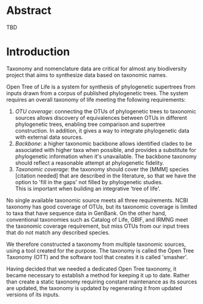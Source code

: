 # Abstract

TBD

# Introduction

Taxonomy and nomenclature data are critical for almost any
biodiversity project that aims to synthesize data based on taxonomic
names.

Open Tree of Life is a system for synthesis of phylogenetic supertrees from
inputs drawn from a corpus of published phylogenetic trees. The system
requires an overall taxonomy of life meeting the following requirements:

 1. *OTU coverage*: connecting the OTUs of phylogenetic
    trees to taxonomic sources allows discovery of equivalences
    between OTUs in different phylogenetic trees, enabling 
    tree comparison and
    supertree construction.
    In addition, it gives a way to integrate phylogenetic data with 
    external data sources.
 1. *Backbone*: a higher taxonomic backbone allows identified clades
    to be associated with higher taxa when possible, and provides a
    substitute for phylogenetic information when it's unavailable.
    The backbone taxonomy should reflect a reasonable attempt at phylogenetic
    fidelity.
 1. *Taxonomic coverage*: the taxonomy should cover the [MMM] species
    [citation needed] that are described in the literature, so that we
    have the option to 'fill in the gaps' not filled by phylogenetic studies.  
    This is important when building an integrative 'tree of life'.

No single available taxonomic source meets all three requirements.
NCBI taxonomy has good coverage of OTUs, but its taxonomic coverage is
limited to taxa that have sequence data in GenBank. On the other hand,
conventional taxonomies such as Catalog of Life, GBIF, and IRMNG meet
the taxonomic coverage requirement, but miss OTUs from our input
trees that do not match any described species.

We therefore constructed a taxonomy from multiple taxonomic sources,
using a tool created for the purpose.  The taxonomy is called the Open
Tree Taxonomy (OTT) and the software tool that creates it is called
'smasher'.

Having decided that we needed a dedicated Open Tree taxonomy, it
became necessary to establish a method for keeping it up to date.
Rather than create a static taxonomy requiring constant maintenance as
its sources are updated, the taxonomy is updated by regenerating it
from updated versions of its inputs.
